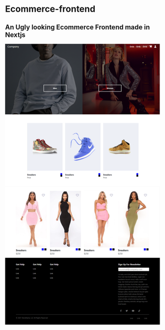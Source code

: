 # Ecommerce-frontend

## An Ugly looking Ecommerce Frontend made in Nextjs

![Hero](./img/Hero1.png "Hero")
![Collecton1](./img/Collection1.png "Collection1")
![Collecton2](./img/Collection2.png "Collection2")
![Footer](./img/Footer.png "Footer")
